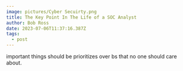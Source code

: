 ```yaml
---
image: pictures/Cyber Secuirty.png
title: The Key Point In The Life of a SOC Analyst
author: Bob Ross
date: 2023-07-06T11:37:16.387Z
tags:
  - post
---
```

important things should be prioritizes over bs that no one should care about.
